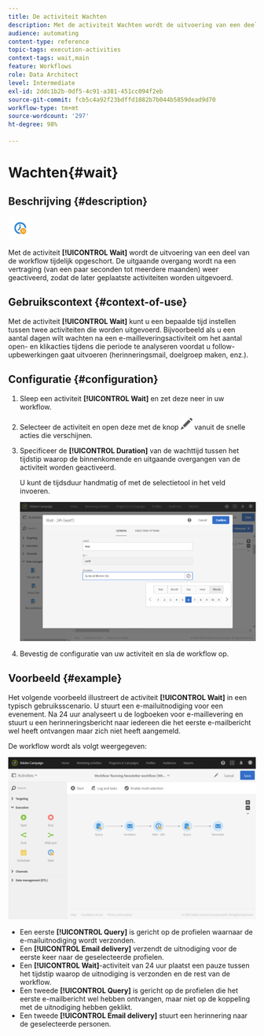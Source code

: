 ```yaml
---
title: De activiteit Wachten
description: Met de activiteit Wachten wordt de uitvoering van een deel van de workflow tijdelijk opgeschort.
audience: automating
content-type: reference
topic-tags: execution-activities
context-tags: wait,main
feature: Workflows
role: Data Architect
level: Intermediate
exl-id: 2ddc1b2b-0df5-4c91-a381-451cc094f2eb
source-git-commit: fcb5c4a92f23bdffd1082b7b044b5859dead9d70
workflow-type: tm+mt
source-wordcount: '297'
ht-degree: 98%

---
```


# Wachten{#wait}

## Beschrijving {#description}

![](assets/wait.png)

Met de activiteit **[!UICONTROL Wait]** wordt de uitvoering van een deel van de workflow tijdelijk opgeschort. De uitgaande overgang wordt na een vertraging (van een paar seconden tot meerdere maanden) weer geactiveerd, zodat de later geplaatste activiteiten worden uitgevoerd.

## Gebruikscontext {#context-of-use}

Met de activiteit **[!UICONTROL Wait]** kunt u een bepaalde tijd instellen tussen twee activiteiten die worden uitgevoerd. Bijvoorbeeld als u een aantal dagen wilt wachten na een e-mailleveringsactiviteit om het aantal open- en klikacties tijdens die periode te analyseren voordat u follow-upbewerkingen gaat uitvoeren (herinneringsmail, doelgroep maken, enz.).

## Configuratie {#configuration}

1. Sleep een activiteit **[!UICONTROL Wait]** en zet deze neer in uw workflow.
1. Selecteer de activiteit en open deze met de knop ![](assets/edit_darkgrey-24px.png) vanuit de snelle acties die verschijnen.
1. Specificeer de **[!UICONTROL Duration]** van de wachttijd tussen het tijdstip waarop de binnenkomende en uitgaande overgangen van de activiteit worden geactiveerd.

   U kunt de tijdsduur handmatig of met de selectietool in het veld invoeren.

   ![](assets/wait_duration.png)

1. Bevestig de configuratie van uw activiteit en sla de workflow op.

## Voorbeeld {#example}

Het volgende voorbeeld illustreert de activiteit **[!UICONTROL Wait]** in een typisch gebruiksscenario. U stuurt een e-mailuitnodiging voor een evenement. Na 24 uur analyseert u de logboeken voor e-maillevering en stuurt u een herinneringsbericht naar iedereen die het eerste e-mailbericht wel heeft ontvangen maar zich niet heeft aangemeld.

De workflow wordt als volgt weergegeven:

![](assets/wait_example_workflow.png)

* Een eerste **[!UICONTROL Query]** is gericht op de profielen waarnaar de e-mailuitnodiging wordt verzonden.
* Een **[!UICONTROL Email delivery]** verzendt de uitnodiging voor de eerste keer naar de geselecteerde profielen.
* Een **[!UICONTROL Wait]**-activiteit van 24 uur plaatst een pauze tussen het tijdstip waarop de uitnodiging is verzonden en de rest van de workflow.
* Een tweede **[!UICONTROL Query]** is gericht op de profielen die het eerste e-mailbericht wel hebben ontvangen, maar niet op de koppeling met de uitnodiging hebben geklikt.
* Een tweede **[!UICONTROL Email delivery]** stuurt een herinnering naar de geselecteerde personen.
